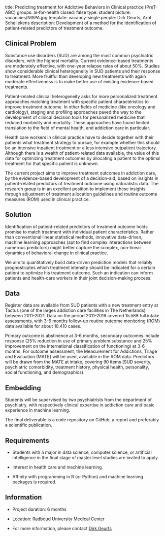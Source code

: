 title: Predicting treatment for Addictive Behaviors in Clinical practice (PreT-ABC)
groups: ai-for-health 
closed: false 
type: student 
picture: vacancies/NISPA.jpg
template: vacancy-single
people: Dirk Geurts, Arnt Schellekens
description: Development of a method for the identification of patient-related predictors of treatment outcome.

## Clinical Problem
Substance use disorders (SUD) are among the most common psychiatric disorders, with the highest mortality. Current evidence-based treatments are moderately effective, with one-year relapse rates of about 50%. Studies show considerable clinical heterogeneity in SUD patients and their response to treatment. More fruitful than developing new treatments with again moderate effectiveness is to make better use of existing evidence-based treatments.

Patient-related clinical heterogeneity asks for more personalized treatment approaches matching treatment with specific patient characteristics to improve treatment outcome. In other fields of medicine (like oncology and cardiology), staging and profiling approaches paved the way to the development of clinical decision tools for personalized medicine that reduced morbidity and mortality. These approaches have found limited translation to the field of mental health, and addiction care in particular.

Health care workers in clinical practice have to decide together with their patients what treatment strategy to pursue, for example whether this should be an intensive inpatient treatment or a less intensive outpatient trajectory. Although there is a wealth of patient-related data available, the value of this data for optimizing treatment outcomes by allocating a patient to the optimal treatment for that specific patient is unknown.

The current project aims to improve treatment outcomes in addiction care, by the evidence-based development of a decision-aid, based on insights in patient-related predictors of treatment outcome using naturalistic data. The research group is in an excellent position to implement these insights through adjustment of treatment allocation guidelines and routine outcome measures (ROM) used in clinical practice.

## Solution
Identification of patient-related predictors of treatment outcome holds promise to match treatment with individual patient characteristics. Rather than conventional linear statistical methods, innovative data-driven, machine learning approaches (apt to find complex interactions between numerous predictors) might better capture the complex, non-linear dynamics of behavioral change in clinical practice.

We aim to quantitatively build data-driven prediction models that reliably prognosticates which treatment intensity should be indicated for a certain patient to optimize his treatment outcome. Such an indication can inform patients and health-care workers in their joint decision-making process.

## Data
Register data are available from SUD patients with a new treatment entry at Tactus (one of the larges addiction care facilities in The Netherlands) between 2011-2021. Data on the period 2011-2016 covered 15.588 full intake assessments, with 3-6 months follow-up routine outcome monitoring (ROM) data available for about 10.410 cases.

Primary outcome is abstinence at 3-6 months, secondary outcomes include response (25% reduction in use of primary problem substance and 25% improvement on the international classification of functioning) at 3-6 months. For outcome assessment, the Measurement for Addictions, Triage and Evaluation (MATE) will be used, available in the ROM data. Predictors will be drawn from the MATE at
intake, covering 90 items (SUD severity, psychiatric comorbidity, treatment history, physical health,
personality, social functioning, and demographics).

## Embedding
Students will be supervised by two psychiatrists from the department of psychiatry, with respectively clinical expertise in addiction care and basic experience in machine learning.

The final deliverable is a code repository on GitHub, a report and preferably a scientific publication.

## Requirements
- Students with a major in data science, computer science, or artificial intelligence in the final stage of master level studies are invited to apply.

- Interest in health care and machine learning.

- Affinity with programming in R (or Python) and machine learning packages is required.

## Information 

- Project duration: 6 months 

- Location: Radboud University Medical Center 

- For more information, please contact [Dirk Geurts](mailto:dirk.geurts@radboudumc.nl) 
